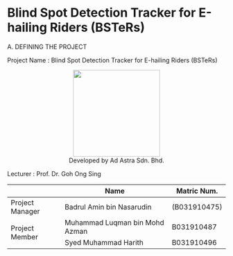 # Blind Spot Detection Tracker for E-hailing Riders (BSTeRs)
A. DEFINING THE PROJECT

Project Name : Blind Spot Detection Tracker for E-hailing Riders (BSTeRs)
<p align="center">
  <img width="200" height="200" src="https://user-images.githubusercontent.com/55174887/150628368-dc441e3d-01f0-4a7d-ab44-logobster.png">
  <br>
  Developed by Ad Astra Sdn. Bhd.
</p>

Lecturer : Prof. Dr. Goh Ong Sing

<table>
    <thead>
        <tr>
            <th></th>
            <th>Name</th>
            <th>Matric Num.</th>
        </tr>
    </thead>
    <tbody>
        <tr>
            <td>Project Manager</td>
            <td>Badrul Amin bin Nasarudin </td>
            <td>(B031910475)</td>
        </tr>
        <tr>
            <td rowspan=3>Project Member</td>
            <td>Muhammad Luqman bin Mohd Azman</td>
            <td>B031910487</td>
        </tr>
        <tr>
            <td>Syed Muhammad Harith</td>
            <td>B031910496</td>
        </tr>
    </tbody>
</table>


